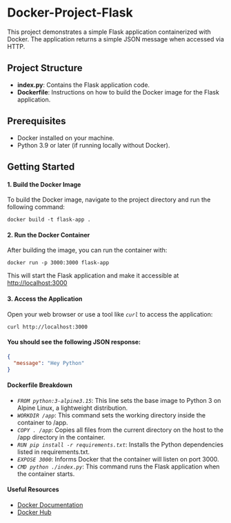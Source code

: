 # Docker-Project-Flask

This project demonstrates a simple Flask application containerized with Docker. The application returns a simple JSON message when accessed via HTTP.

## Project Structure

- **index.py**: Contains the Flask application code.
- **Dockerfile**: Instructions on how to build the Docker image for the Flask application.

## Prerequisites

- Docker installed on your machine.
- Python 3.9 or later (if running locally without Docker).

## Getting Started

#### 1. Build the Docker Image <br>

To build the Docker image, navigate to the project directory and run the following command:

```
docker build -t flask-app .
```

#### 2. Run the Docker Container <br>

After building the image, you can run the container with:

```
docker run -p 3000:3000 flask-app
```

This will start the Flask application and make it accessible at
[http://localhost:3000](http://localhost:3000)

#### 3. Access the Application <br>

Open your web browser or use a tool like _`curl`_ to access the application:

```
curl http://localhost:3000
```

#### You should see the following JSON response: <br>

```json
{
  "message": "Hey Python"
}
```

#### Dockerfile Breakdown

- _`FROM python:3-alpine3.15`_: This line sets the base image to Python 3 on Alpine Linux, a lightweight distribution.
- _`WORKDIR /app`_: This command sets the working directory inside the container to /app.
- _`COPY . /app`_: Copies all files from the current directory on the host to the /app directory in the container.
- _`RUN pip install -r requirements.txt`_: Installs the Python dependencies listed in requirements.txt.
- _`EXPOSE 3000`_: Informs Docker that the container will listen on port 3000.
- _`CMD python ./index.py`_: This command runs the Flask application when the container starts.

#### Useful Resources

- [Docker Documentation](https://docs.docker.com/)
- [Docker Hub](https://docs.docker.com/docker-hub/)